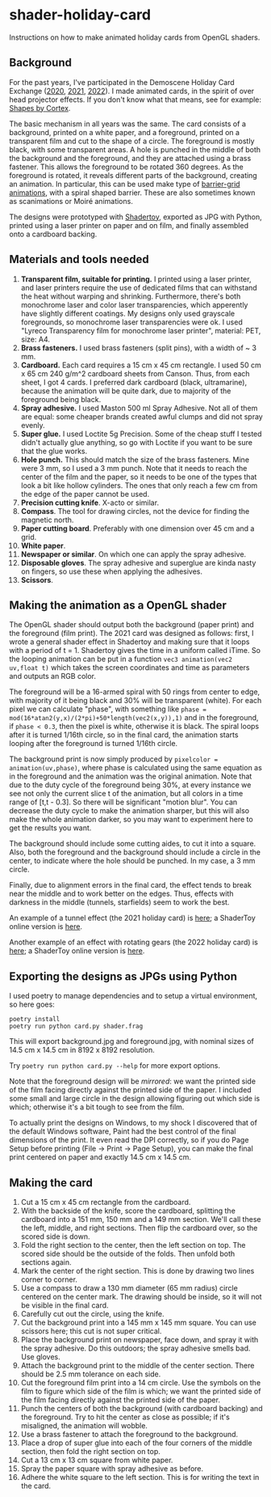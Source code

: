 # shader-holiday-card

Instructions on how to make animated holiday cards from OpenGL shaders.

## Background

For the past years, I've participated in the Demoscene Holiday Card Exchange
([2020](https://www.pouet.net/topic.php?which=11998),
[2021](https://www.pouet.net/topic.php?which=12205),
[2022](https://www.pouet.net/topic.php?which=12374)). I made animated cards, in
the spirit of over head projector effects. If you don't know what that means,
see for example: [Shapes by Cortex](https://www.pouet.net/prod.php?which=53773).

The basic mechanism in all years was the same. The card consists of a
background, printed on a white paper, and a foreground, printed on a transparent
film and cut to the shape of a circle. The foreground is mostly black, with some
transparent areas. A hole is punched in the middle of both the background and
the foreground, and they are attached using a brass fastener. This allows the
foreground to be rotated 360 degrees. As the foreground is rotated, it reveals
different parts of the background, creating an animation. In particular, this
can be used make type of [barrier-grid
animations](https://en.wikipedia.org/wiki/Barrier-grid_animation_and_stereography),
with a spiral shaped barrier. These are also sometimes known as scanimations or
Moiré animations.

The designs were prototyped with [Shadertoy](https://shadertoy.com/),
exported as JPG with Python, printed using a laser printer on paper and
on film, and finally assembled onto a cardboard backing.

## Materials and tools needed

1. **Transparent film, suitable for printing.** I printed using a laser
   printer, and laser printers require the use of dedicated films that
   can withstand the heat without warping and shrinking. Furthermore,
   there's both monochrome laser and color laser transparencies, which
   apperently have slightly different coatings. My designs only used
   grayscale foregrounds, so monochrome laser transparencies were ok. I
   used "Lyreco Transparency film for monochrome laser printer",
   material: PET, size: A4.
2. **Brass fasteners.** I used brass fasteners (split pins), with a
   width of ~ 3 mm.
3. **Cardboard.** Each card requires a 15 cm x 45 cm rectangle. I used
   50 cm x 65 cm 240 g/m^2 cardboard sheets from Canson. Thus, from each
   sheet, I got 4 cards. I preferred dark cardboard (black,
   ultramarine), because the animation will be quite dark, due to
   majority of the foreground being black.
4. **Spray adhesive.** I used Maston 500 ml Spray Adhesive. Not all of
   them are equal: some cheaper brands created awful clumps and did not
   spray evenly.
5. **Super glue.** I used Loctite 5g Precision. Some of the cheap stuff
   I tested didn't actually glue anything, so go with Loctite if you
   want to be sure that the glue works.
6. **Hole punch.** This should match the size of the brass fasteners. Mine were
   3 mm, so I used a 3 mm punch. Note that it needs to reach the center of the
   film and the paper, so it needs to be one of the types that look a bit like
   hollow cylinders. The ones that only reach a few cm from the edge of the
   paper cannot be used.
7. **Precision cutting knife**. X-acto or similar.
8. **Compass**. The tool for drawing circles, not the device for finding
   the magnetic north.
9. **Paper cutting board**. Preferably with one dimension over 45 cm and a
   grid.
10. **White paper**.
11. **Newspaper or similar**. On which one can apply the spray adhesive.
12. **Disposable gloves**. The spray adhesive and superglue are kinda
    nasty on fingers, so use these when applying the adhesives.
13. **Scissors**.

## Making the animation as a OpenGL shader

The OpenGL shader should output both the background (paper print) and
the foreground (film print). The 2021 card was designed as follows:
first, I wrote a general shader effect in Shadertoy and making sure that
it loops with a period of t = 1. Shadertoy gives the time in a uniform
called iTime. So the looping animation can be put in a function
`vec3 animation(vec2 uv,float t)` which takes the screen coordinates and
time as parameters and outputs an RGB color.

The foreground will be a 16-armed spiral with 50 rings from center to
edge, with majority of it being black and 30% will be transparent
(white). For each pixel we can calculate "phase", with something like
`phase = mod(16*atan2(y,x)/(2*pi)+50*length(vec2(x,y)),1)` and in the
foreground, if `phase < 0.3`, then the pixel is white, otherwise it is
black. The spiral loops after it is turned 1/16th circle, so in the
final card, the animation starts looping after the foreground is turned
1/16th circle.

The background print is now simply produced by
`pixelcolor = animation(uv,phase)`, where phase is calculated using the
same equation as in the foreground and the animation was the original
animation. Note that due to the duty cycle of the foreground being 30%,
at every instance we see not only the current slice t of the animation,
but all colors in a time range of [t,t - 0.3]. So there will be significant
"motion blur". You can decrease the duty cycle to make the animation
sharper, but this will also make the whole animation darker, so you may
want to experiment here to get the results you want.

The background should include some cutting aides, to cut it into a
square. Also, both the foreground and the background should include a
circle in the center, to indicate where the hole should be punched. In
my case, a 3 mm circle.

Finally, due to alignment errors in the final card, the effect tends to
break near the middle and to work better on the edges. Thus, effects
with darkness in the middle (tunnels, starfields) seem to work the best.

An example of a tunnel effect (the 2021 holiday card) is
[here](tunnel.frag); a ShaderToy online version is
[here](https://www.shadertoy.com/view/NtKGWh).

Another example of an effect with rotating gears (the 2022 holiday card) is
[here](gears.frag); a ShaderToy online version is
[here](https://www.shadertoy.com/view/DssSDS).

## Exporting the designs as JPGs using Python

I used poetry to manage dependencies and to setup a virtual environment,
so here goes:

```
poetry install
poetry run python card.py shader.frag
```

This will export background.jpg and foreground.jpg, with nominal sizes
of 14.5 cm x 14.5 cm in 8192 x 8192 resolution.

Try `poetry run python card.py --help` for more export options.

Note that the foreground design will be *mirrored*: we want the printed
side of the film facing directly against the printed side of the paper.
I included some small and large circle in the design allowing figuring
out which side is which; otherwise it's a bit tough to see from the
film.

To actually print the designs on Windows, to my shock I discovered that
of the default Windows software, Paint had the best control of the final
dimensions of the print. It even read the DPI correctly, so if you do
Page Setup before printing (File -> Print -> Page Setup), you can make
the final print centered on paper and exactly 14.5 cm x 14.5 cm.

## Making the card

1. Cut a 15 cm x 45 cm rectangle from the cardboard.
2. With the backside of the knife, score the cardboard, splitting the
   cardboard into a 151 mm, 150 mm and a 149 mm section. We'll call
   these the left, middle, and right sections. Then flip the cardboard
   over, so the scored side is down.
3. Fold the right section to the center, then the left section on top.
   The scored side should be the outside of the folds. Then unfold both
   sections again.
4. Mark the center of the right section. This is done by drawing two
   lines corner to corner.
5. Use a compass to draw a 130 mm diameter (65 mm radius) circle centered on the
   center mark. The drawing should be inside, so it will not be visible in the
   final card.
6. Carefully cut out the circle, using the knife.
7. Cut the background print into a 145 mm x 145 mm square. You can use scissors
   here; this cut is not super critical.
8. Place the background print on newspaper, face down, and spray it with
   the spray adhesive. Do this outdoors; the spray adhesive smells bad.
   Use gloves.
9. Attach the background print to the middle of the center section.
   There should be 2.5 mm tolerance on each side.
10. Cut the foreground film print into a 14 cm circle. Use the symbols on the
    film to figure which side of the film is which; we want the printed side of
    the film facing directly against the printed side of the paper.
11. Punch the centers of both the background (with cardboard backing)
    and the foreground. Try to hit the center as close as possible; if
    it's misaligned, the animation will wobble.
12. Use a brass fastener to attach the foreground to the background.
13. Place a drop of super glue into each of the four corners of the
    middle section, then fold the right section on top.
14. Cut a 13 cm x 13 cm square from white paper.
15. Spray the paper square with spray adhesive as before.
16. Adhere the white square to the left section. This is for writing the text in
    the card.
